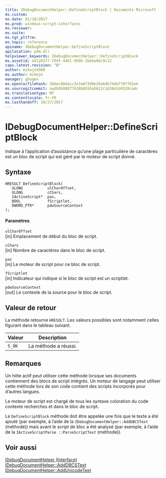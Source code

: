 ```yaml
---
title: IDebugDocumentHelper::DefineScriptBlock | Documents Microsoft
ms.custom: 
ms.date: 01/18/2017
ms.prod: windows-script-interfaces
ms.reviewer: 
ms.suite: 
ms.tgt_pltfrm: 
ms.topic: reference
apiname: IDebugDocumentHelper.DefineScriptBlock
apilocation: pdm.dll
helpviewer_keywords: IDebugDocumentHelper::DefineScriptBlock
ms.assetid: e4120377-f04f-44b1-950b-2beba06c9c12
caps.latest.revision: "8"
author: mikejo5000
ms.author: mikejo
manager: ghogen
ms.openlocfilehash: 3b6ec86dacc2e3a8f3d9e28a6db744b778ff01eb
ms.sourcegitcommit: aadb9588877418b8b55a5612c1d3842d4520ca4c
ms.translationtype: MT
ms.contentlocale: fr-FR
ms.lasthandoff: 10/27/2017
---
```

# <a name="idebugdocumenthelperdefinescriptblock"></a>IDebugDocumentHelper::DefineScriptBlock
Indique à l’application d’assistance qu’une plage particulière de caractères est un bloc de script qui est géré par le moteur de script donné.  
  
## <a name="syntax"></a>Syntaxe  
  
```  
HRESULT DefineScriptBlock(  
   ULONG           ulCharOffset,  
   ULONG           cChars,  
   IActiveScript*  pas,  
   BOOL            fScriptlet,  
   DWORD_PTR*      pdwSourceContext  
);  
```  
  
#### <a name="parameters"></a>Paramètres  
 `ulCharOffset`  
 [in] Emplacement de début du bloc de script.  
  
 `cChars`  
 [in] Nombre de caractères dans le bloc de script.  
  
 `pas`  
 [in] Le moteur de script pour ce bloc de script.  
  
 `fScriptlet`  
 [in] Indicateur qui indique si le bloc de script est un scriptlet.  
  
 `pdwSourceContext`  
 [out] Le contexte de la source pour le bloc de script.  
  
## <a name="return-value"></a>Valeur de retour  
 La méthode retourne `HRESULT`. Les valeurs possibles sont notamment celles figurant dans le tableau suivant.  
  
|Valeur|Description|  
|-----------|-----------------|  
|`S_OK`|La méthode a réussi.|  
  
## <a name="remarks"></a>Remarques  
 Un hôte actif peut utiliser cette méthode lorsque ses documents contiennent des blocs de script intégrés. Un moteur de langage peut utiliser cette méthode lors de son code contient des scripts incorporés pour d’autres langues.  
  
 Le moteur de script est chargé de tous les syntaxe coloration du code contexte recherches et dans le bloc de script.  
  
 Le `DefineScriptBlock` méthode doit être appelée une fois que le texte a été ajouté (par exemple, à l’aide de la `IDebugDocumentHelper::AddDBCSText` (méthode)) mais avant le script de bloc a été analysé (par exemple, à l’aide de la `IActiveScriptParse ::ParseScriptText` (méthode)).  
  
## <a name="see-also"></a>Voir aussi  
 [IDebugDocumentHelper (Interface)](../../winscript/reference/idebugdocumenthelper-interface.md)   
 [IDebugDocumentHelper::AddDBCSText](../../winscript/reference/idebugdocumenthelper-adddbcstext.md)   
 [IDebugDocumentHelper::AddUnicodeText](../../winscript/reference/idebugdocumenthelper-addunicodetext.md)